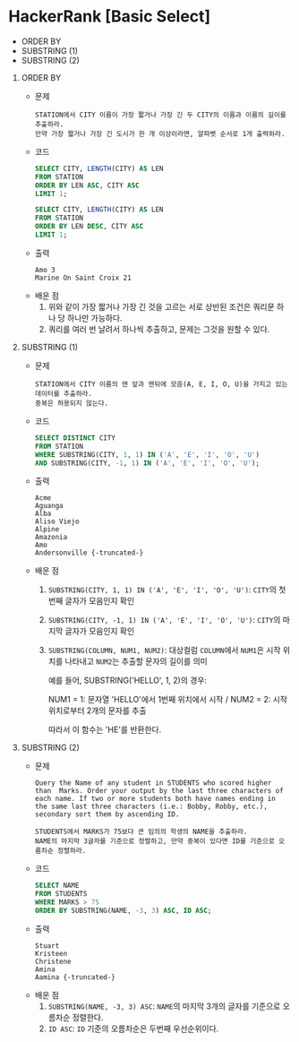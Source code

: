 # HackerRank [Basic Select]
- ORDER BY
- SUBSTRING (1)
- SUBSTRING (2)

1. ORDER BY
    - 문제
        ```plain text
        STATION에서 CITY 이름이 가장 짧거나 가장 긴 두 CITY의 이름과 이름의 길이를 추출하라.
        만약 가장 짧거나 가장 긴 도시가 한 개 이상이라면, 알파벳 순서로 1개 출력하라.
        ```
    - 코드
        ```SQL
        SELECT CITY, LENGTH(CITY) AS LEN
        FROM STATION
        ORDER BY LEN ASC, CITY ASC
        LIMIT 1;

        SELECT CITY, LENGTH(CITY) AS LEN
        FROM STATION
        ORDER BY LEN DESC, CITY ASC
        LIMIT 1;
        ```
    - 출력
        ```plain text
        Amo 3
        Marine On Saint Croix 21
        ```
    - 배운 점
        1. 위와 같이 가장 짧거나 가장 긴 것을 고르는 서로 상반된 조건은 쿼리문 하나 당 하나만 가능하다.
        2. 쿼리를 여러 번 날려서 하나씩 추출하고, 문제는 그것을 원할 수 있다.

2. SUBSTRING (1)
    - 문제
        ```plain text
        STATION에서 CITY 이름의 맨 앞과 맨뒤에 모음(A, E, I, O, U)을 가지고 있는 데이터를 추출하라.
        중복은 허용되지 않는다.
        ```
    - 코드
        ```SQL
        SELECT DISTINCT CITY
        FROM STATION
        WHERE SUBSTRING(CITY, 1, 1) IN ('A', 'E', 'I', 'O', 'U')
        AND SUBSTRING(CITY, -1, 1) IN ('A', 'E', 'I', 'O', 'U');
        ```
    - 출력
        ```plain text
        Acme
        Aguanga
        Alba
        Aliso Viejo
        Alpine
        Amazonia
        Amo
        Andersonville {-truncated-}
        ```
    - 배운 점
        1. `SUBSTRING(CITY, 1, 1) IN ('A', 'E', 'I', 'O', 'U')`: `CITY`의 첫번째 글자가 모음인지 확인
        2. `SUBSTRING(CITY, -1, 1) IN ('A', 'E', 'I', 'O', 'U')`: `CITY`의 마지막 글자가 모음인지 확인
        3. `SUBSTRING(COLUMN, NUM1, NUM2)`: 대상컬럼 `COLUMN`에서 `NUM1`은 시작 위치를 나타내고 `NUM2`는 추출할 문자의 길이를 의미

            예를 들어, SUBSTRING('HELLO', 1, 2)의 경우:

            NUM1 = 1: 문자열 'HELLO'에서 1번째 위치에서 시작 / NUM2 = 2: 시작 위치로부터 2개의 문자를 추출

            따라서 이 함수는 'HE'를 반환한다.

3. SUBSTRING (2)
    - 문제
        ```plain text
        Query the Name of any student in STUDENTS who scored higher than  Marks. Order your output by the last three characters of each name. If two or more students both have names ending in the same last three characters (i.e.: Bobby, Robby, etc.), secondary sort them by ascending ID.

        STUDENTS에서 MARKS가 75보다 큰 임의의 학생의 NAME을 추출하라.
        NAME의 마지막 3글자를 기준으로 정렬하고, 만약 중복이 있다면 ID를 기준으로 오름차순 정렬하라.
        ```
    - 코드
        ```SQL
        SELECT NAME
        FROM STUDENTS
        WHERE MARKS > 75
        ORDER BY SUBSTRING(NAME, -3, 3) ASC, ID ASC;
        ```
    - 출력
        ```plain text
        Stuart
        Kristeen
        Christene
        Amina
        Aamina {-truncated-}
        ```
    - 배운 점
        1. `SUBSTRING(NAME, -3, 3) ASC`: `NAME`의 마지막 3개의 글자를 기준으로 오름차순 정렬한다.
        2. `ID ASC`: `ID` 기준의 오름차순은 두번째 우선순위이다.
